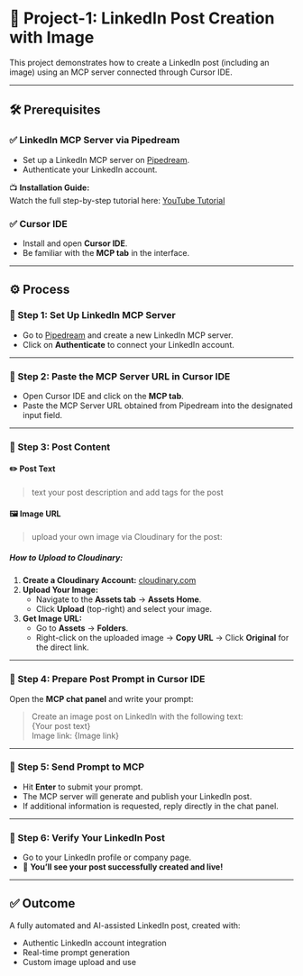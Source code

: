 # 🚀 Project-1: LinkedIn Post Creation with Image

This project demonstrates how to create a LinkedIn post (including an image) using an MCP server connected through Cursor IDE.

---

## 🛠️ Prerequisites

### ✅ LinkedIn MCP Server via Pipedream
- Set up a LinkedIn MCP server on [Pipedream](https://pipedream.com).
- Authenticate your LinkedIn account.

📺 **Installation Guide:**  
Watch the full step-by-step tutorial here: [YouTube Tutorial](https://youtu.be/4Zz-vqP3nvM?si=UA9AcBlx7Kx_yI0y)

### ✅ Cursor IDE
- Install and open **Cursor IDE**.
- Be familiar with the **MCP tab** in the interface.

---

## ⚙️ Process

### 📌 Step 1: Set Up LinkedIn MCP Server
- Go to [Pipedream](https://pipedream.com) and create a new LinkedIn MCP server.
- Click on **Authenticate** to connect your LinkedIn account.

---

### 📌 Step 2: Paste the MCP Server URL in Cursor IDE
- Open Cursor IDE and click on the **MCP tab**.
- Paste the MCP Server URL obtained from Pipedream into the designated input field.

---

### 📌 Step 3: Post Content

#### ✏️ Post Text
> text your post description and add tags for the post

#### 🖼️ Image URL
> upload your own image via Cloudinary for the post:  

##### How to Upload to Cloudinary:
1. **Create a Cloudinary Account:** [cloudinary.com](https://cloudinary.com)
2. **Upload Your Image:**
   - Navigate to the **Assets tab** → **Assets Home**.
   - Click **Upload** (top-right) and select your image.
3. **Get Image URL:**
   - Go to **Assets** → **Folders**.
   - Right-click on the uploaded image → **Copy URL** → Click **Original** for the direct link.

---

### 📌 Step 4: Prepare Post Prompt in Cursor IDE
Open the **MCP chat panel** and write your prompt:

> Create an image post on LinkedIn with the following text: <br>
{Your post text} <br>
Image link: {Image link}

---

### 📌 Step 5: Send Prompt to MCP
- Hit **Enter** to submit your prompt.
- The MCP server will generate and publish your LinkedIn post.
- If additional information is requested, reply directly in the chat panel.

---

### 📌 Step 6: Verify Your LinkedIn Post
- Go to your LinkedIn profile or company page.
- 🎉 **You’ll see your post successfully created and live!**

---

## ✅ Outcome
A fully automated and AI-assisted LinkedIn post, created with:
- Authentic LinkedIn account integration
- Real-time prompt generation
- Custom image upload and use
